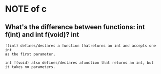 # NOTE of c

## What's the difference between functions: int f(int) and int f(void)? int

    f(int) defines/declares a function thatreturns an int and accepts one int
    as the first parameter.

    int f(void) also defines/declares afunction that returns an int, but it takes no parameters.
